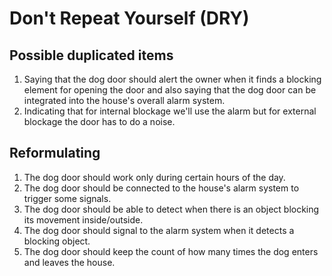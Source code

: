 # Don't Repeat Yourself (DRY)

## Possible duplicated items

1. Saying that the dog door should alert the owner when it finds a blocking element for opening the door and also saying that the dog door can be integrated into the house's overall alarm system.
2. Indicating that for internal blockage we'll use the alarm but for external blockage the door has to do a noise.

## Reformulating

1. The dog door should work only during certain hours of the day.
2. The dog door should be connected to the house's alarm system to trigger some signals.
3. The dog door should be able to detect when there is an object blocking its movement inside/outside.
4. The dog door should signal to the alarm system when it detects a blocking object.
5. The dog door should keep the count of how many times the dog enters and leaves the house.
